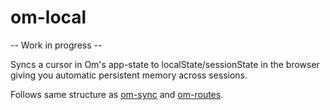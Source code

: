 # om-local

-- Work in progress --

Syncs a cursor in Om's app-state to localState/sessionState in the
browser giving you automatic persistent memory across sessions.

Follows same structure as [om-sync](https://github.com/swannodette/om-sync) and [om-routes](https://github.com/bensu/om-routes).

